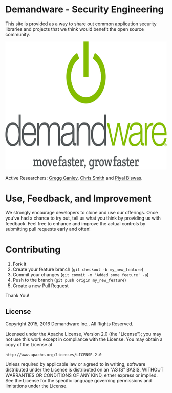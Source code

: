 Demandware - Security Engineering
======================================

This site is provided as a way to share out common application security libraries and projects that we think would benefit the open source community.

<img src="https://github.com/demandware-appsec/about/raw/master/dw_logo_DIGITAL-centered.png" height="400">

Active Researchers: [Gregg Ganley](https://github.com/gandg),  [Chris Smith](https://github.com/tophersmith) and [Piyal Biswas](https://github.com/cipherda).


Use, Feedback, and Improvement
==============================

We strongly encourage developers to clone and use our offerings. Once you’ve had a chance to try out, tell us what you think by providing us with feedback.  Feel free to enhance and improve the actual controls by submitting pull requests early and often!

Contributing
============

1. Fork it
2. Create your feature branch (`git checkout -b my_new_feature`)
3. Commit your changes (`git commit -m 'Added some feature' -a`)
4. Push to the branch (`git push origin my_new_feature`)
5. Create a new Pull Request


Thank You!

License
-------

Copyright 2015, 2016 Demandware Inc., All Rights Reserved.

Licensed under the Apache License, Version 2.0 (the "License");
you may not use this work except in compliance with the License.
You may obtain a copy of the License at

    http://www.apache.org/licenses/LICENSE-2.0

Unless required by applicable law or agreed to in writing, software
distributed under the License is distributed on an "AS IS" BASIS,
WITHOUT WARRANTIES OR CONDITIONS OF ANY KIND, either express or implied.
See the License for the specific language governing permissions and
limitations under the License.

